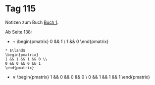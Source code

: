 # Tag 115

Notizen zum Buch [Buch 1](../Buch1.md).

Ab Seite 138:
* $\lnot$
\begin{pmatrix}
0 && 1 \\
1 && 0
\end{pmatrix}
```
* $\land$
\begin{pmatrix}
1 && 1 && 1 && 0 \\
0 && 0 && 0 && 1
\end{pmatrix}
```
* $\lor$
\begin{pmatrix}
1 && 0 && 0 && 0 \\
0 && 1 && 1 && 1
\end{pmatrix}
```
